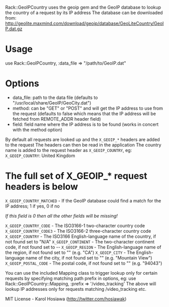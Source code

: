 Rack::GeoIPCountry uses the geoip gem and the GeoIP database to lookup the country of a request by its IP address
The database can be downloaded from:
http://geolite.maxmind.com/download/geoip/database/GeoLiteCountry/GeoIP.dat.gz

Usage
=====

use Rack::GeoIPCountry, :data_file => "/path/to/GeoIP.dat"

Options
=======

  * data_file: path to the data file (defaults to "/usr/local/share/GeoIP/GeoCity.dat")
  * method: can be "GET" or "POST" and will get the IP address to use from the request
    (defaults to false which means that the IP address will be fetched from REMOTE_ADDR header field)
  * field: field name where the IP address is to be found (works in concert with the method option)

By default all requests are looked up and the `X_GEOIP_*` headers are added to the request
The headers can then be read in the application
The country name is added to the request header as `X_GEOIP_COUNTRY`, eg:
`X_GEOIP_COUNTRY`: United Kingdom

The full set of X_GEOIP_* request headers is below
==================================================

`X_GEOIP_COUNTRY_MATCHED` - If the GeoIP database could find a match for the IP address; 1 if yes, 0 if no

*If this field is 0 then all the other fields will be missing!*

`X_GEOIP_COUNTRY_CODE` - The ISO3166-1 two-character country code
`X_GEOIP_COUNTRY_CODE3` - The ISO3166-2 three-character country code
`X_GEOIP_COUNTRY` - The ISO3166 English-language name of the country, if not found set to "N/A"
`X_GEOIP_CONTINENT` - The two-character continent code, if not found set to --
`X_GEOIP_REGION` - The English-language name of the region, if not found set to "" (e.g. "CA")
`X_GEOIP_CITY` - The English-language name of the city, if not found set to "" (e.g. "Mountain View")
`X_GEOIP_POSTAL_CODE` - The postal code, if not found set to "" (e.g. "94043")


You can use the included Mapping class to trigger lookup only for certain requests by specifying matching path prefix in options, eg:
use Rack::GeoIPCountry::Mapping, :prefix => '/video_tracking'
The above will lookup IP addresses only for requests matching /video_tracking etc.

MIT License - Karol Hosiawa (http://twitter.com/hosiawak)
